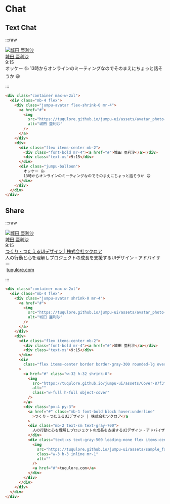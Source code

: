 # Chat

## Text Chat

:::raw

<div class="container max-w-2xl">
  <div class="mb-4 flex">
    <div class="jumpu-avatar flex-shrink-0 mr-4">
      <a href="#">
        <img src="https://tuqulore.github.io/jumpu-ui/assets/avatar_photo-7d9edc44.jpg" alt="城田 亜利沙" />
      </a>
    </div>
    <div>
      <div class="flex items-center mb-2">
        <div class="font-bold mr-4"><a href="#">城田 亜利沙</a></div>
        <div class="text-xs">9:15</div>
      </div>
      <div class="jumpu-balloon">
        オッケー 👍
        13時からオンラインのミーティングなのでそのまえにちょっと話そうか
        😃
      </div>
    </div>
  </div>
</div>

:::

```html
<div class="container max-w-2xl">
  <div class="mb-4 flex">
    <div class="jumpu-avatar flex-shrink-0 mr-4">
      <a href="#">
        <img
          src="https://tuqulore.github.io/jumpu-ui/assets/avatar_photo-7d9edc44.jpg"
          alt="城田 亜利沙"
        />
      </a>
    </div>
    <div>
      <div class="flex items-center mb-2">
        <div class="font-bold mr-4"><a href="#">城田 亜利沙</a></div>
        <div class="text-xs">9:15</div>
      </div>
      <div class="jumpu-balloon">
        オッケー 👍
        13時からオンラインのミーティングなのでそのまえにちょっと話そうか 😃
      </div>
    </div>
  </div>
</div>
```

## Share

:::raw

<div class="container max-w-2xl">
  <div class="mb-4 flex">
    <div class="jumpu-avatar shrink-0 mr-4">
      <a href="#">
        <img src="https://tuqulore.github.io/jumpu-ui/assets/avatar_photo-7d9edc44.jpg" alt="城田 亜利沙" />
      </a>
    </div>
    <div>
      <div class="flex items-center mb-2">
        <div class="font-bold mr-4"><a href="#">城田 亜利沙</a></div>
        <div class="text-xs">9:15</div>
      </div>
      <div
        class="flex items-center border border-gray-300 rounded-lg overflow-hidden"
      >
        <a href="#" class="w-32 h-32 shrink-0">
          <img
            src="https://tuqulore.github.io/jumpu-ui/assets/Cover-87f3f885.png"
            alt=""
            class="w-full h-full object-cover"
          />
        </a>
        <div class="px-4 py-3">
          <a href="#" class="mb-1 font-bold block hover:underline"
            >つくり・つたえるUIデザイン | 株式会社ツクロア</a
          >
          <div class="mb-2 text-sm text-gray-700">
            人の行動と心を理解しプロジェクトの成長を支援するUIデザイン・アドバイザー
          </div>
          <div
            class="text-xs text-gray-500 leading-none flex items-center"
          >
            <img
              src="https://tuqulore.github.io/jumpu-ui/assets/sample_favicon-ba24a4f1.ico"
              class="w-3 h-3 inline mr-1"
              alt=""
            />
            <a href="#">tuqulore.com</a>
          </div>
        </div>
      </div>
    </div>
  </div>
</div>

:::

```html
<div class="container max-w-2xl">
  <div class="mb-4 flex">
    <div class="jumpu-avatar shrink-0 mr-4">
      <a href="#">
        <img
          src="https://tuqulore.github.io/jumpu-ui/assets/avatar_photo-7d9edc44.jpg"
          alt="城田 亜利沙"
        />
      </a>
    </div>
    <div>
      <div class="flex items-center mb-2">
        <div class="font-bold mr-4"><a href="#">城田 亜利沙</a></div>
        <div class="text-xs">9:15</div>
      </div>
      <div
        class="flex items-center border border-gray-300 rounded-lg overflow-hidden"
      >
        <a href="#" class="w-32 h-32 shrink-0">
          <img
            src="https://tuqulore.github.io/jumpu-ui/assets/Cover-87f3f885.png"
            alt=""
            class="w-full h-full object-cover"
          />
        </a>
        <div class="px-4 py-3">
          <a href="#" class="mb-1 font-bold block hover:underline"
            >つくり・つたえるUIデザイン | 株式会社ツクロア</a
          >
          <div class="mb-2 text-sm text-gray-700">
            人の行動と心を理解しプロジェクトの成長を支援するUIデザイン・アドバイザー
          </div>
          <div class="text-xs text-gray-500 leading-none flex items-center">
            <img
              src="https://tuqulore.github.io/jumpu-ui/assets/sample_favicon-ba24a4f1.ico"
              class="w-3 h-3 inline mr-1"
              alt=""
            />
            <a href="#">tuqulore.com</a>
          </div>
        </div>
      </div>
    </div>
  </div>
</div>
```
